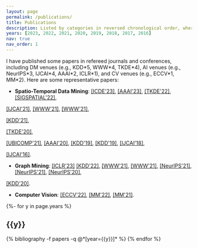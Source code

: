 ```yaml
---
layout: page
permalink: /publications/
title: Publications
description: Listed by categories in reversed chronological order, where + indicates equal contribution and * denotes corresponding author. 
years: [2023, 2022, 2021, 2020, 2019, 2018, 2017, 2016]
nav: true
nav_order: 1
---
```

<!-- _pages/publications.md -->

I have published some papers in refereed journals and conferences, including DM venues (e.g., KDD\*5, WWW\*4, TKDE\*4), AI venues (e.g., NeurIPS\*3, IJCAI\*4, AAAI\*2, ICLR\*1), and CV venues (e.g., ECCV\*1, MM\*2). Here are some representative papers:

- **Spatio-Temporal Data Mining**: 
[[ICDE'23]](https://arxiv.org/abs/2210.05155),
[[AAAI'23]](https://arxiv.org/pdf/2211.15979.pdf), 
[[TKDE'22]](https://ieeexplore.ieee.org/document/9956738/), 
[[SIGSPATIAL'22]](https://arxiv.org/pdf/2108.11873.pdf), 
<!-- [[SIGSPATIAL'22]](https://dl.acm.org/doi/pdf/10.1145/3557915.3560947),  -->
<!-- [[CIKM'22]](https://zhangjunbo.org/pdf/2022_CIKM_TrajFormer.pdf),  -->
[[IJCAI'21]](https://www.ijcai.org/proceedings/2021/0207.pdf), 
[[WWW'21]](http://urban-computing.com/pdf/WWW2021UrbanFlowPrediction.pdf), 
[[WWW'21]](http://panzheyi.cc/publication/pan2021autostg/paper.pdf),
<!-- [[TVCG'21]](http://urban-computing.com/pdf/TVCG_viscas.pdf), -->
<!-- [[ECML-PKDD'21]](http://urban-computing.com/pdf/2020-ECML-final.pdf), -->
[[KDD'21]](http://urban-computing.com/pdf/AutoST_kdd20_camera_ready.pdf),
<!-- [[TKDE'20]](http://urban-computing.com/pdf/TKDE_UrbanFlowInfer.pdf), -->
[[TKDE'20]](http://urban-computing.com/pdf/MVGCN_Final_Version.pdf),
<!-- [[TKDE'20]](http://urban-computing.com/pdf/MetaLearning_tkde_2020.pdf), -->
<!-- [[TBD'20]](http://urban-computing.com/pdf/ieeetbd2020_UrbanWater.pdf), -->
[[UBICOMP'21]](http://urban-computing.com/pdf/paper_UbiComp20-Ruan.pdf),
[[AAAI'20]](http://urban-computing.com/pdf/AAAI-RuanS.361.pdf),
[[KDD'19]](http://urban-computing.com/pdf/yuxuanUrbanFMKDD2019.pdf),
[[KDD'19]](http://urban-computing.com/pdf/kdd_2019_camera_ready_ST_MetaNet.pdf),
[[IJCAI'18]](https://www.ijcai.org/Proceedings/2018/0476.pdf),
<!-- [[SIGSPATIAL'17]](https://www.ijcai.org/Proceedings/2018/0476.pdf), -->
[[IJCAI'16]](https://www.microsoft.com/en-us/research/wp-content/uploads/2017/10/Traffic-cascading-patterns_Zheng_SIGSPATIAL2017.pdf).



- **Graph Mining**:
[[ICLR'23]](https://openreview.net/pdf?id=Dvs-a3aymPe)
[[KDD'22]](https://arxiv.org/pdf/2207.05584.pdf), 
[[WWW'21]](https://dl.acm.org/doi/abs/10.1145/3442381.3449796?casa_token=ld3tJXow02AAAAAA:k6qS_Tsxym4YyANwQn8a-0Xf98Y0jD_gfTpPt8wocORTvaGRThRLseXYuvLbO8RU_EC0k6gAX6T7dg), 
[[WWW'21]](https://bhooi.github.io/papers/curgraph_web21.pdf), 
[[NeurIPS'21]](https://proceedings.neurips.cc/paper/2021/file/0b0b0994d12ad343511adfbfc364256e-Paper.pdf), 
[[NeurIPS'21]](https://proceedings.neurips.cc/paper/2021/file/a3048e47310d6efaa4b1eaf55227bc92-Paper.pdf), 
[[NeurIPS'20]](https://proceedings.neurips.cc/paper/2020/file/cffb6e2288a630c2a787a64ccc67097c-Paper.pdf), 
<!-- [[ECML-PKDD'20]](https://bitbucket.org/ghentdatascience/ecmlpkdd20-papers/raw/master/RT/sub_221.pdf),  -->
[[KDD'20]](https://bitbucket.org/ghentdatascience/ecmlpkdd20-papers/raw/master/RT/sub_221.pdf). 


- **Computer Vision**:
[[ECCV'22]](https://dl.acm.org/doi/abs/10.1007/978-3-031-19830-4_33), 
[[MM'22]](https://dl.acm.org/doi/pdf/10.1145/3503161.3548102), 
[[MM'21]](https://dl.acm.org/doi/pdf/10.1145/3474085.3475268).


<!-- See more at [[Google Scholar]](https://scholar.google.com/citations?hl=zh-CN&user=n9cODgcAAAAJ&view_op=list_works&sortby=pubdate)[[DBLP]](https://dblp.org/pid/183/0977.html). -->



<div class="publications">
{%- for y in page.years %}
  <h2 class="year">{{y}}</h2>
  {% bibliography -f papers -q @*[year={{y}}]* %}
{% endfor %}

</div>
